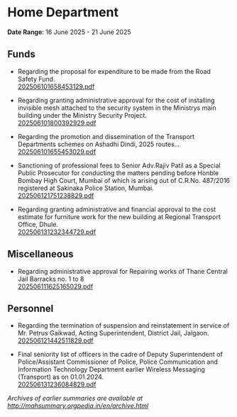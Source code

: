 # Home Department

**Date Range**: 16 June 2025 - 21 June 2025


## Funds
- Regarding the proposal for expenditure to be made from the Road Safety Fund.\
  [202506101658453129.pdf](https://gr.maharashtra.gov.in/Site/Upload/Government%20Resolutions/English/202506101658453129.pdf)

- Regarding granting administrative approval for the cost of installing invisible mesh attached to the security system in the Ministrys main building under the Ministry Security Project.\
  [202506101800392929.pdf](https://gr.maharashtra.gov.in/Site/Upload/Government%20Resolutions/English/202506101800392929.pdf)

- Regarding the promotion and dissemination of the Transport Departments schemes on Ashadhi Dindi, 2025 routes...\
  [202506101655453029.pdf](https://gr.maharashtra.gov.in/Site/Upload/Government%20Resolutions/English/202506101655453029.pdf)

- Sanctioning of professional fees to Senior Adv.Rajiv Patil as a Special Public Prosecutor for conducting the matters pending before Honble Bombay High Court, Mumbai of which is arising out of C.R.No. 487/2016  registered at Sakinaka  Police Station, Mumbai.\
  [202506121751238829.pdf](https://gr.maharashtra.gov.in/Site/Upload/Government%20Resolutions/English/202506121751238829.pdf)

- Regarding granting administrative and financial approval to the cost estimate for furniture work for the new building at Regional Transport Office, Dhule.\
  [202506131232344729.pdf](https://gr.maharashtra.gov.in/Site/Upload/Government%20Resolutions/English/202506131232344729.pdf)

## Miscellaneous
- Regarding administrative approval for Repairing works  of Thane Central Jail Barracks no. 1 to 8\
  [202506111625165029.pdf](https://gr.maharashtra.gov.in/Site/Upload/Government%20Resolutions/English/202506111625165029.pdf)

## Personnel
- Regarding the termination of suspension and reinstatement in service of Mr. Petrus Gaikwad, Acting Superintendent, District Jail, Jalgaon.\
  [202506121442511829.pdf](https://gr.maharashtra.gov.in/Site/Upload/Government%20Resolutions/English/202506121442511829.pdf)

- Final seniority list of officers in the cadre of Deputy Superintendent of Police/Assistant Commissioner of Police, Police Communication and Information Technology Department earlier Wireless Messaging (Transport) as on 01.01.2024.\
  [202506131236084829.pdf](https://gr.maharashtra.gov.in/Site/Upload/Government%20Resolutions/English/202506131236084829.pdf)


*Archives of earlier summaries are available at http://mahsummary.orgpedia.in/en/archive.html*